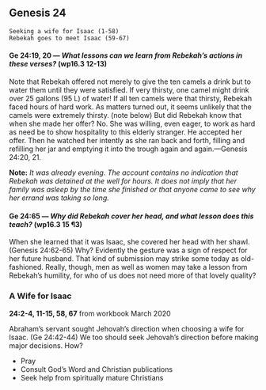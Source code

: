 ## Genesis 24

```
Seeking a wife for Isaac (1-58)
Rebekah goes to meet Isaac (59-67)
```

#### Ge 24:19, 20 ​— *What lessons can we learn from Rebekah’s actions in these verses?* (wp16.3 12-13)

Note that Rebekah offered not merely to give the ten camels a drink but to water them until they were satisfied. If very thirsty, one camel might drink over 25 gallons (95 L) of water! If all ten camels were that thirsty, Rebekah faced hours of hard work. As matters turned out, it seems unlikely that the camels were extremely thirsty. (note below) But did Rebekah know that when she made her offer? No. She was willing, even eager, to work as hard as need be to show hospitality to this elderly stranger. He accepted her offer. Then he watched her intently as she ran back and forth, filling and refilling her jar and emptying it into the trough again and again.​—Genesis 24:20, 21.

**Note:** *It was already evening. The account contains no indication that Rebekah was detained at the well for hours. It does not imply that her family was asleep by the time she finished or that anyone came to see why her errand was taking so long.*

#### Ge 24:65 ​— *Why did Rebekah cover her head, and what lesson does this teach?* (wp16.3 15 ¶3)

When she learned that it was Isaac, she covered her head with her shawl. (Genesis 24:62-65) Why? Evidently the gesture was a sign of respect for her future husband. That kind of submission may strike some today as old-fashioned. Really, though, men as well as women may take a lesson from Rebekah’s humility, for who of us does not need more of that lovely quality?

### A Wife for Isaac

**24:2-4, 11-15, 58, 67** from workbook March 2020

Abraham’s servant sought Jehovah’s direction when choosing a wife for Isaac. (Ge 24:42-44) We too should seek Jehovah’s direction before making major decisions. How?

- Pray
- Consult God’s Word and Christian publications
- Seek help from spiritually mature Christians
